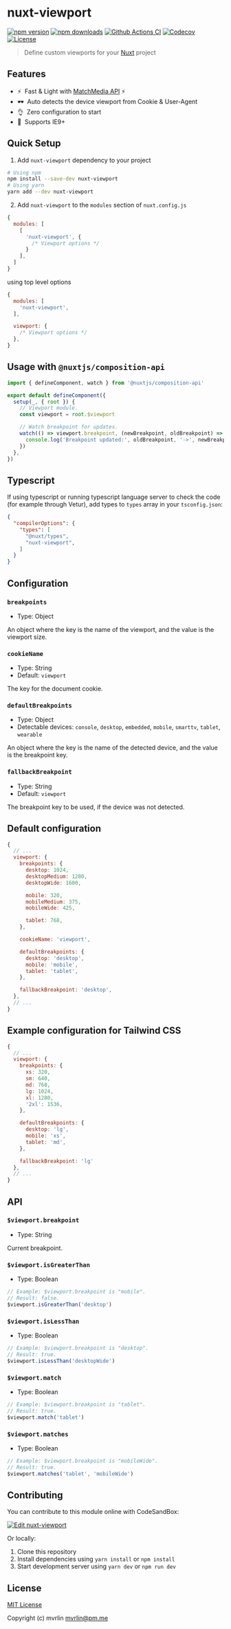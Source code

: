 # nuxt-viewport

[![npm version][npm-version-src]][npm-version-href]
[![npm downloads][npm-downloads-src]][npm-downloads-href]
[![Github Actions CI][github-actions-ci-src]][github-actions-ci-href]
[![Codecov][codecov-src]][codecov-href]
[![License][license-src]][license-href]

> Define custom viewports for your [Nuxt](https://nuxtjs.org)️ project

## Features

- ⚡️&nbsp; Fast & Light with [MatchMedia API](https://developer.mozilla.org/en-US/docs/Web/API/Window/matchMedia) ⚡️
- 🕶&nbsp; Auto detects the device viewport from Cookie & User-Agent
- 👌&nbsp; Zero configuration to start
- 👴️&nbsp; Supports IE9+

## Quick Setup

1. Add `nuxt-viewport` dependency to your project

```bash
# Using npm
npm install --save-dev nuxt-viewport
# Using yarn
yarn add --dev nuxt-viewport
```

2. Add `nuxt-viewport` to the `modules` section of `nuxt.config.js`

```js
{
  modules: [
    [
      'nuxt-viewport', {
        /* Viewport options */
      }
    ],
  ]
}
```

using top level options

```js
{
  modules: [
    'nuxt-viewport',
  ],

  viewport: {
    /* Viewport options */
  },
}
```


## Usage with `@nuxtjs/composition-api`
```js
import { defineComponent, watch } from '@nuxtjs/composition-api'

export default defineComponent({
  setup(_, { root }) {
    // Viewport module.
    const viewport = root.$viewport

    // Watch breakpoint for updates.
    watch(() => viewport.breakpoint, (newBreakpoint, oldBreakpoint) => {
      console.log('Breakpoint updated:', oldBreakpoint, '->', newBreakpoint)
    })
  },
})
```

## Typescript
If using typescript or running typescript language server to check the code (for example through Vetur), add types to `types` array in your `tsconfig.json`:
```json
{
  "compilerOptions": {
    "types": [
      "@nuxt/types",
      "nuxt-viewport",
    ]
  }
}
```

## Configuration

### `breakpoints`

- Type: Object

An object where the key is the name of the viewport, and the value is the viewport size.

### `cookieName`

- Type: String
- Default: `viewport`

The key for the document cookie.

### `defaultBreakpoints`

- Type: Object
- Detectable devices: `console`, `desktop`, `embedded`, `mobile`, `smarttv`, `tablet`, `wearable`

An object where the key is the name of the detected device, and the value is the breakpoint key.

### `fallbackBreakpoint`

- Type: String
- Default: `viewport`

The breakpoint key to be used, if the device was not detected.

## Default configuration

```js
{
  // ...
  viewport: {
    breakpoints: {
      desktop: 1024,
      desktopMedium: 1280,
      desktopWide: 1600,

      mobile: 320,
      mobileMedium: 375,
      mobileWide: 425,

      tablet: 768,
    },

    cookieName: 'viewport',

    defaultBreakpoints: {
      desktop: 'desktop',
      mobile: 'mobile',
      tablet: 'tablet',
    },

    fallbackBreakpoint: 'desktop',
  },
  // ...
}
```

## Example configuration for Tailwind CSS
```js
{
  // ...
  viewport: {
    breakpoints: {
      xs: 320,
      sm: 640,
      md: 768,
      lg: 1024,
      xl: 1280,
      '2xl': 1536,
    },

    defaultBreakpoints: {
      desktop: 'lg',
      mobile: 'xs',
      tablet: 'md',
    },

    fallbackBreakpoint: 'lg'
  },
  // ...
}
```

## API

### `$viewport.breakpoint`
- Type: String

Current breakpoint.

### `$viewport.isGreaterThan`
- Type: Boolean

```js
// Example: $viewport.breakpoint is "mobile".
// Result: false.
$viewport.isGreaterThan('desktop')
```

### `$viewport.isLessThan`
- Type: Boolean

```js
// Example: $viewport.breakpoint is "desktop".
// Result: true.
$viewport.isLessThan('desktopWide')
```

### `$viewport.match`
- Type: Boolean

```js
// Example: $viewport.breakpoint is "tablet".
// Result: true.
$viewport.match('tablet')
```

### `$viewport.matches`
- Type: Boolean

```js
// Example: $viewport.breakpoint is "mobileWide".
// Result: true.
$viewport.matches('tablet', 'mobileWide')
```

## Contributing

You can contribute to this module online with CodeSandBox:

[![Edit nuxt-viewport](https://codesandbox.io/static/img/play-codesandbox.svg)](https://codesandbox.io/s/github/mvrlin/nuxt-viewport/tree/main/?fontsize=14&hidenavigation=1&theme=dark)

Or locally:

1. Clone this repository
2. Install dependencies using `yarn install` or `npm install`
3. Start development server using `yarn dev` or `npm run dev`

## License

[MIT License](./LICENSE)

Copyright (c) mvrlin mvrlin@pm.me

<!-- Badges -->
[npm-version-src]: https://img.shields.io/npm/v/nuxt-viewport/latest.svg
[npm-version-href]: https://npmjs.com/package/nuxt-viewport

[npm-downloads-src]: https://img.shields.io/npm/dt/nuxt-viewport.svg
[npm-downloads-href]: https://npmjs.com/package/nuxt-viewport

[github-actions-ci-src]: https://github.com/mvrlin/nuxt-viewport/workflows/ci/badge.svg
[github-actions-ci-href]: https://github.com/mvrlin/nuxt-viewport/actions?query=workflow%3Aci

[codecov-src]: https://img.shields.io/codecov/c/github/mvrlin/nuxt-viewport.svg
[codecov-href]: https://codecov.io/gh/mvrlin/nuxt-viewport

[license-src]: https://img.shields.io/npm/l/nuxt-viewport.svg
[license-href]: https://npmjs.com/package/nuxt-viewport
